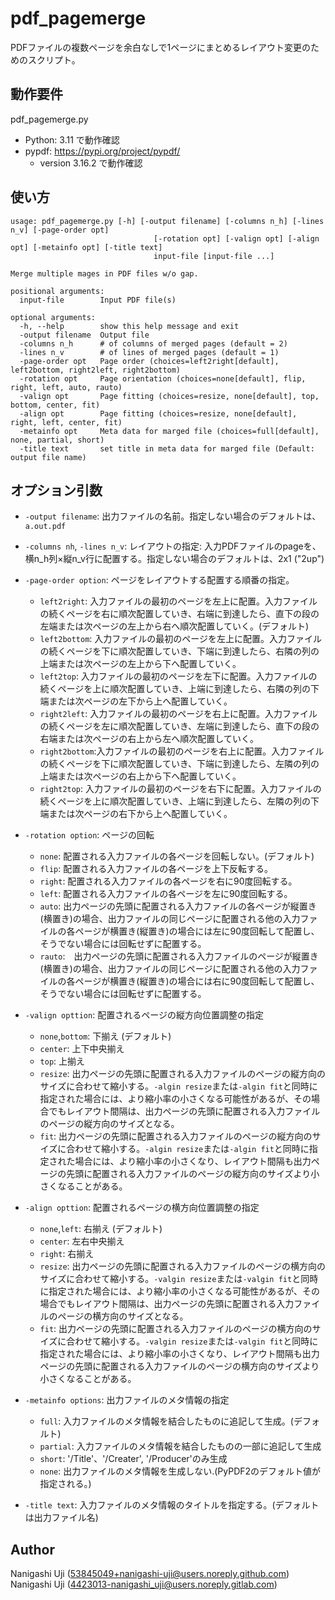 # pdf_pagemerge

PDFファイルの複数ページを余白なしで1ページにまとめるレイアウト変更のためのスクリプト。

## 動作要件

pdf_pagemerge.py
  - Python: 3.11 で動作確認
  - pypdf: https://pypi.org/project/pypdf/
    - version 3.16.2  で動作確認

## 使い方

```
usage: pdf_pagemerge.py [-h] [-output filename] [-columns n_h] [-lines n_v] [-page-order opt]
                                [-rotation opt] [-valign opt] [-align opt] [-metainfo opt] [-title text]
                                input-file [input-file ...]

Merge multiple mages in PDF files w/o gap.

positional arguments:
  input-file        Input PDF file(s)

optional arguments:
  -h, --help        show this help message and exit
  -output filename  Output file
  -columns n_h      # of columns of merged pages (default = 2)
  -lines n_v        # of lines of merged pages (default = 1)
  -page-order opt   Page order (choices=left2right[default], left2bottom, right2left, right2bottom)
  -rotation opt     Page orientation (choices=none[default], flip, right, left, auto, rauto)
  -valign opt       Page fitting (choices=resize, none[default], top, bottom, center, fit)
  -align opt        Page fitting (choices=resize, none[default], right, left, center, fit)
  -metainfo opt     Meta data for marged file (choices=full[default], none, partial, short)
  -title text       set title in meta data for marged file (Default: output file name)
```

## オプション引数

  - `-output filename`: 出力ファイルの名前。指定しない場合のデフォルトは、`a.out.pdf`
  - `-columns nh`, `-lines n_v`: レイアウトの指定: 入力PDFファイルのpageを、横n_h列×縦n_v行に配置する。指定しない場合のデフォルトは、2x1 ("2up")
  - `-page-order option`: ページをレイアウトする配置する順番の指定。
    - `left2right`: 入力ファイルの最初のページを左上に配置。入力ファイルの続くページを右に順次配置していき、右端に到達したら、直下の段の左端または次ページの左上から右へ順次配置していく。(デフォルト)
    - `left2bottom`: 入力ファイルの最初のページを左上に配置。入力ファイルの続くページを下に順次配置していき、下端に到達したら、右隣の列の上端または次ページの左上から下へ配置していく。
    - `left2top`: 入力ファイルの最初のページを左下に配置。入力ファイルの続くページを上に順次配置していき、上端に到達したら、右隣の列の下端または次ページの左下から上へ配置していく。
    - `right2left`: 入力ファイルの最初のページを右上に配置。入力ファイルの続くページを左に順次配置していき、左端に到達したら、直下の段の右端または次ページの右上から左へ順次配置していく。
    - `right2bottom`:入力ファイルの最初のページを右上に配置。入力ファイルの続くページを下に順次配置していき、下端に到達したら、左隣の列の上端または次ページの右上から下へ配置していく。
    - `right2top`: 入力ファイルの最初のページを右下に配置。入力ファイルの続くページを上に順次配置していき、上端に到達したら、左隣の列の下端または次ページの右下から上へ配置していく。
  - `-rotation option`: ページの回転
    - `none`:  配置される入力ファイルの各ページを回転しない。(デフォルト)
    - `flip`:  配置される入力ファイルの各ページを上下反転する。
    - `right`: 配置される入力ファイルの各ページを右に90度回転する。
    - `left`:  配置される入力ファイルの各ページを左に90度回転する。
    - `auto`:  出力ページの先頭に配置される入力ファイルの各ページが縦置き(横置き)の場合、出力ファイルの同じページに配置される他の入力ファイルの各ページが横置き(縦置き)の場合には左に90度回転して配置し、そうでない場合には回転せずに配置する。
    - `rauto`:　出力ページの先頭に配置される入力ファイルのページが縦置き(横置き)の場合、出力ファイルの同じページに配置される他の入力ファイルの各ページが横置き(縦置き)の場合には右に90度回転して配置し、そうでない場合には回転せずに配置する。
  - `-valign opttion`: 配置されるページの縦方向位置調整の指定
    - `none`,`bottom`: 下揃え (デフォルト)
    - `center`:        上下中央揃え
    - `top`: 上揃え
    - `resize`: 出力ページの先頭に配置される入力ファイルのページの縦方向のサイズに合わせて縮小する。`-algin resize`または`-algin fit`と同時に指定された場合には、より縮小率の小さくなる可能性があるが、その場合でもレイアウト間隔は、出力ページの先頭に配置される入力ファイルのページの縦方向のサイズとなる。
    - `fit`: 出力ページの先頭に配置される入力ファイルのページの縦方向のサイズに合わせて縮小する。`-algin resize`または`-algin fit`と同時に指定された場合には、より縮小率の小さくなり、レイアウト間隔も出力ページの先頭に配置される入力ファイルのページの縦方向のサイズより小さくなることがある。

  - `-align opttion`: 配置されるページの横方向位置調整の指定
    - `none`,`left`: 右揃え (デフォルト)
    - `center`: 左右中央揃え
    - `right`: 右揃え
    - `resize`: 出力ページの先頭に配置される入力ファイルのページの横方向のサイズに合わせて縮小する。`-valgin resize`または`-valgin fit`と同時に指定された場合には、より縮小率の小さくなる可能性があるが、その場合でもレイアウト間隔は、出力ページの先頭に配置される入力ファイルのページの横方向のサイズとなる。
    - `fit`: 出力ページの先頭に配置される入力ファイルのページの横方向のサイズに合わせて縮小する。`-valgin resize`または`-valgin fit`と同時に指定された場合には、より縮小率の小さくなり、レイアウト間隔も出力ページの先頭に配置される入力ファイルのページの横方向のサイズより小さくなることがある。
  - `-metainfo options`: 出力ファイルのメタ情報の指定
     - `full`: 入力ファイルのメタ情報を結合したものに追記して生成。(デフォルト)
     - `partial`: 入力ファイルのメタ情報を結合したものの一部に追記して生成
     - `short`: '/Title'、'/Creater', '/Producer'のみ生成
     - `none`: 出力ファイルのメタ情報を生成しない.(PyPDF2のデフォルト値が指定される。)
  - `-title text`: 入力ファイルのメタ情報のタイトルを指定する。(デフォルトは出力ファイル名)

## Author
  Nanigashi Uji (53845049+nanigashi-uji@users.noreply.github.com)
  Nanigashi Uji (4423013-nanigashi_uji@users.noreply.gitlab.com)
 
